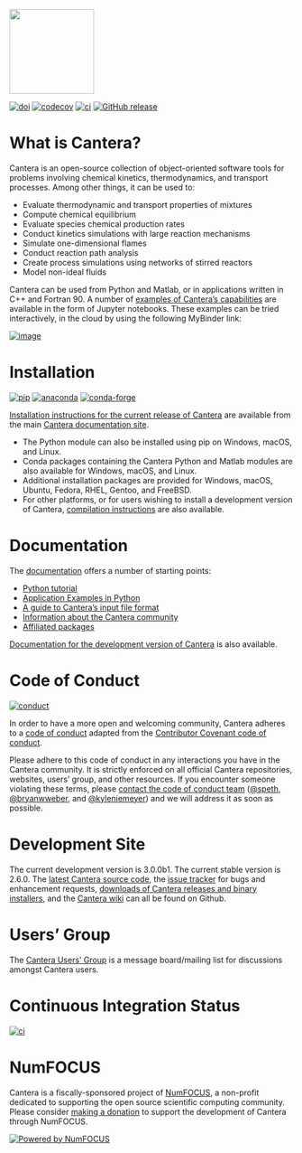 [<img src=https://cantera.org/assets/img/cantera-logo.png height="150">](https://cantera.org)

[![doi](https://zenodo.org/badge/DOI/10.5281/zenodo.6387882.svg)](https://doi.org/10.5281/zenodo.6387882)
[![codecov](https://img.shields.io/codecov/c/github/Cantera/cantera/main.svg)](https://codecov.io/gh/Cantera/cantera?branch=main)
[![ci](https://github.com/Cantera/cantera/workflows/CI/badge.svg)](https://github.com/Cantera/cantera/actions?query=workflow%3ACI+event%3Apush)
[![GitHub release](https://img.shields.io/github/release/cantera/cantera.svg)](https://github.com/Cantera/cantera/releases)

# What is Cantera?

Cantera is an open-source collection of object-oriented software tools
for problems involving chemical kinetics, thermodynamics, and transport
processes. Among other things, it can be used to:

-   Evaluate thermodynamic and transport properties of mixtures
-   Compute chemical equilibrium
-   Evaluate species chemical production rates
-   Conduct kinetics simulations with large reaction mechanisms
-   Simulate one-dimensional flames
-   Conduct reaction path analysis
-   Create process simulations using networks of stirred reactors
-   Model non-ideal fluids

Cantera can be used from Python and Matlab, or in applications written
in C++ and Fortran 90. A number of
[examples of Cantera’s capabilities](https://github.com/Cantera/cantera-jupyter)
are available in the form of Jupyter notebooks. These examples can be tried
interactively, in the cloud by using the following MyBinder link:

[![image](https://mybinder.org/badge.svg)](https://mybinder.org/repo/cantera/cantera-jupyter)

# Installation

[![pip](https://img.shields.io/pypi/v/cantera)](https://pypi.org/project/Cantera/)
[![anaconda](https://img.shields.io/conda/v/cantera/cantera)](https://anaconda.org/Cantera/cantera)
[![conda-forge](https://img.shields.io/conda/v/conda-forge/cantera)](https://anaconda.org/conda-forge/cantera)

[Installation instructions for the current release of Cantera](https://cantera.org/install/index.html)
are available from the main [Cantera documentation site](https://cantera.org).

-   The Python module can also be installed using pip on Windows, macOS,
    and Linux.
-   Conda packages containing the Cantera Python and Matlab modules are
    also available for Windows, macOS, and Linux.
-   Additional installation packages are provided for Windows, macOS,
    Ubuntu, Fedora, RHEL, Gentoo, and FreeBSD.
-   For other platforms, or for users wishing to install a development
    version of Cantera,
    [compilation instructions](https://cantera.org/install/compiling-install.html#sec-compiling)
    are also available.

# Documentation

The [documentation](https://cantera.org/documentation) offers a number
of starting points:

-   [Python tutorial](https://cantera.org/tutorials/python-tutorial.html)
-   [Application Examples in Python](https://cantera.org/examples/jupyter/index.html)
-   [A guide to Cantera’s input file format](https://cantera.org/tutorials/input-files.html)
-   [Information about the Cantera community](https://cantera.org/community.html)
-   [Affiliated packages](https://cantera.org/affiliated-packages.html)

[Documentation for the development version of Cantera](https://cantera.org/documentation/dev-docs.html)
is also available.

# Code of Conduct

[![conduct](https://img.shields.io/badge/Contributor%20Covenant-2.0-4baaaa.svg)](https://www.contributor-covenant.org/version/2/0/code_of_conduct/)

In order to have a more open and welcoming community, Cantera adheres to
a [code of conduct](CODE_OF_CONDUCT.md) adapted from the
[Contributor Covenant code of conduct](https://contributor-covenant.org/).

Please adhere to this code of conduct in any interactions you have in
the Cantera community. It is strictly enforced on all official Cantera
repositories, websites, users’ group, and other resources. If you
encounter someone violating these terms, please [contact the code of
conduct team](mailto:conduct@cantera.org)
([@speth](https://github.com/speth),
[@bryanwweber](https://github.com/bryanwweber), and
[@kyleniemeyer](https://github.com/kyleniemeyer)) and we will address
it as soon as possible.

# Development Site

The current development version is 3.0.0b1. The current stable version
is 2.6.0. The [latest Cantera source code](https://github.com/Cantera/cantera), the
[issue tracker](https://github.com/Cantera/cantera/issues) for bugs and enhancement requests,
[downloads of Cantera releases and binary installers](https://github.com/Cantera/cantera/releases), and the
[Cantera wiki](https://github.com/Cantera/cantera/wiki) can all be found on Github.

# Users’ Group

The [Cantera Users’ Group](https://groups.google.com/group/cantera-users) is a message
board/mailing list for discussions amongst Cantera users.

# Continuous Integration Status

[![ci](https://github.com/Cantera/cantera/workflows/CI/badge.svg)](https://github.com/Cantera/cantera/actions?query=workflow%3ACI+event%3Apush)

# NumFOCUS

Cantera is a fiscally-sponsored project of
[NumFOCUS](https://numfocus.org), a non-profit dedicated to supporting
the open source scientific computing community. Please consider
[making a donation](https://numfocus.salsalabs.org/donate-to-cantera/index.html)
to support the development of Cantera through NumFOCUS.

[![Powered by NumFOCUS](https://img.shields.io/badge/powered%20by-NumFOCUS-orange.svg?style=flat&colorA=E1523D&colorB=007D8A)](https://numfocus.salsalabs.org/donate-to-cantera/index.html)
